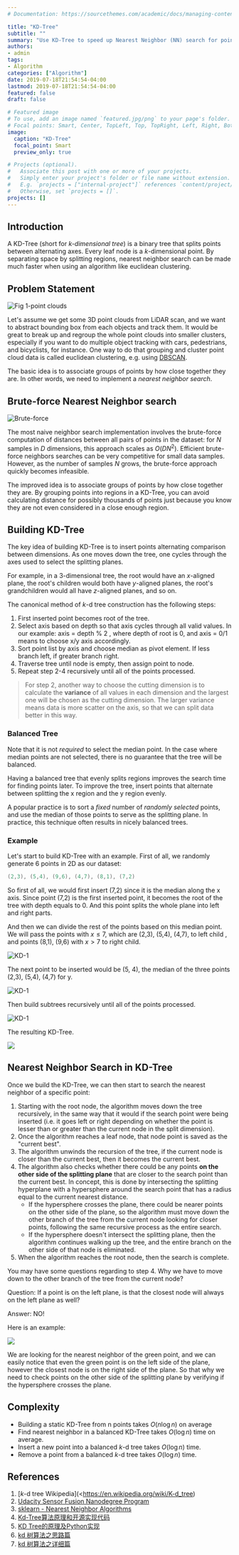 ```yaml
---
# Documentation: https://sourcethemes.com/academic/docs/managing-content/

title: "KD-Tree"
subtitle: ""
summary: "Use KD-Tree to speed up Nearest Neighbor (NN) search for point cloud clustering"
authors:
- admin
tags:
- Algorithm
categories: ["Algorithm"]
date: 2019-07-18T21:54:54-04:00
lastmod: 2019-07-18T21:54:54-04:00
featured: false
draft: false

# Featured image
# To use, add an image named `featured.jpg/png` to your page's folder.
# Focal points: Smart, Center, TopLeft, Top, TopRight, Left, Right, BottomLeft, Bottom, BottomRight.
image:
  caption: "KD-Tree"
  focal_point: Smart
  preview_only: true

# Projects (optional).
#   Associate this post with one or more of your projects.
#   Simply enter your project's folder or file name without extension.
#   E.g. `projects = ["internal-project"]` references `content/project/deep-learning/index.md`.
#   Otherwise, set `projects = []`.
projects: []
---
```




## Introduction

A KD-Tree  (short for *k-dimensional tree*) is a binary tree that splits points between alternating axes. Every leaf node is a *k*-dimensional point. By separating space by splitting regions, nearest neighbor search can be made much faster when using an algorithm like euclidean clustering.



## Problem Statement

![Fig 1-point clouds](./1.png)



Let's assume we get some 3D point clouds from LiDAR scan, and we want to abstract bounding box from each objects and track them. It would be great to break up and regroup the whole point clouds into smaller clusters, especially if you want to do multiple object tracking with cars, pedestrians, and bicyclists, for instance. One way to do that grouping and cluster point cloud data is called euclidean clustering, e.g. using [DBSCAN](<https://en.wikipedia.org/wiki/DBSCAN>).

The basic idea is to associate groups of points by how close together they are. In other words, we need to implement a *nearest neighbor search*.



## Brute-force Nearest Neighbor search

![Brute-force](./10.png)

The most naive neighbor search implementation involves the brute-force computation of distances between all pairs of points in the dataset: for $N$ samples in $D$ dimensions, this approach scales as $O(DN^2)$. Efficient brute-force neighbors searches can be very competitive for small data samples. However, as the number of samples $N$ grows, the brute-force approach quickly becomes infeasible.

The improved idea is to associate groups of points by how close together they are. By grouping points into regions in a KD-Tree, you can avoid calculating distance for possibly thousands of points just because you know they are not even considered in a close enough region.



## Building KD-Tree

The key idea of building KD-Tree is to insert points alternating comparison between dimensions. As one moves down the tree, one cycles through the axes used to select the splitting planes. 

For example, in a 3-dimensional tree, the root would have an *x*-aligned plane, the root's children would both have *y*-aligned planes, the root's grandchildren would all have *z*-aligned planes, and so on.



The canonical method of *k*-d tree construction has the following steps:

1. First inserted point becomes root of the tree.
2. Select axis based on depth so that axis cycles through all valid values. In our example: axis = depth % 2 , where depth of root is 0, and axis = 0/1 means to choose x/y axis accordingly.
3. Sort point list by axis and choose median as pivot element. If less branch left, if greater branch right.
4. Traverse tree until node is empty, then assign point to node.
5. Repeat step 2-4 recursively until all of the points processed.



> For step 2, another way to choose the cutting dimension is to calculate the **variance** of all values in each dimension and the largest one will be chosen as the cutting dimension. The larger variance means data is more scatter on the axis, so that we can split data better in this way.



### Balanced Tree

Note that it is not *required* to select the median point. In the case where median points are not selected, there is no guarantee that the tree will be balanced. 

Having a balanced tree that evenly splits regions improves the search time for finding points later. To improve the tree, insert points that alternate between splitting the x region and the y region evenly. 

A popular practice is to sort a *fixed* number of *randomly* *selected* points, and use the median of those points to serve as the splitting plane. In practice, this technique often results in nicely balanced trees.



### Example

Let's start to build KD-Tree with an example.  First of all, we randomly generate 6 points in 2D as our dataset:

```c++
(2,3), (5,4), (9,6), (4,7), (8,1), (7,2)
```



So first of all, we would first insert (7,2) since it is the median along the x axis. Since point (7,2) is the first inserted point, it becomes the root of the tree with depth equals to 0. And this point splits the whole plane into left and right parts.

And then we can divide the rest of the points based on this median point. We will pass the points with $x \leq 7$, which are (2,3), (5,4), (4,7), to left child , and points (8,1), (9,6) with $x \gt 7$ to right child.

![KD-1](./4.png)

The next point to be inserted would be (5, 4), the median of the three points  (2,3), (5,4), (4,7) for y. 

![KD-1](./5.png)

Then build subtrees recursively until all of the points processed.

![KD-1](./KD-Tree.gif)

The resulting KD-Tree.

![](./2.png)





## Nearest Neighbor Search in KD-Tree

Once we build the KD-Tree, we can then start to search the nearest neighbor of a specific point:

1. Starting with the root node, the algorithm moves down the tree recursively, in the same way that it would if the search point were being inserted (i.e. it goes left or right depending on whether the point is lesser than or greater than the current node in the split dimension).
2. Once the algorithm reaches a leaf node, that node point is saved as the "current best".
3. The algorithm unwinds the recursion of the tree, if the current node is closer than the current best, then it becomes the current best.
4. The algorithm also checks whether there could be any points **on the other side of the splitting plane** that are closer to the search point than the current best. In concept, this is done by intersecting the splitting hyperplane with a hypersphere around the search point that has a radius equal to the current nearest distance. 
   - If the hypersphere crosses the plane, there could be nearer points on the other side of the plane, so the algorithm must move down the other branch of the tree from the current node looking for closer points, following the same recursive process as the entire search.
   - If the hypersphere doesn't intersect the splitting plane, then the algorithm continues walking up the tree, and the entire branch on the other side of that node is eliminated.
5. When the algorithm reaches the root node, then the search is complete.



You may have some questions regarding to step 4. Why we have to move down to the other branch of the tree from the current node?

Question: If a point is on the left plane, is that the closest node will always on the left plane as well?

Answer: NO!



Here is an example:

![](./example.jpg)

We are looking for the nearest neighbor of the green point, and we can easily notice that even the green point is on the left side of the plane, however the closest node is on the right side of the plane. So that why we need to check points on the other side of the splitting plane by verifying if the hypersphere crosses the plane.



## Complexity

- Building a static KD-Tree from n points takes $O(n \log n)$ on average
- Find nearest neighbor in a balanced KD-Tree takes $O(\log n)$ time on average.
- Insert a new point into a balanced *k*-d tree takes $O(\log n)$ time.
- Remove a point from a balanced *k*-d tree takes $O(\log n)$ time.



## References

1. [*k*-d tree Wikipedia](<https://en.wikipedia.org/wiki/K-d_tree)
2. [Udacity Sensor Fusion Nanodegree Program](<https://www.udacity.com/course/sensor-fusion-engineer-nanodegree--nd313>)
3. [sklearn - Nearest Neighbor Algorithms](<https://scikit-learn.org/stable/modules/neighbors.html>)
4. [Kd-Tree算法原理和开源实现代码](https://www.cnblogs.com/chenying99/p/4919252.html)
5. [KD Tree的原理及Python实现](<https://zhuanlan.zhihu.com/p/45346117>)
6. [kd 树算法之思路篇](<https://zhuanlan.zhihu.com/p/22557068>)
7. [kd 树算法之详细篇](<https://zhuanlan.zhihu.com/p/23966698>)